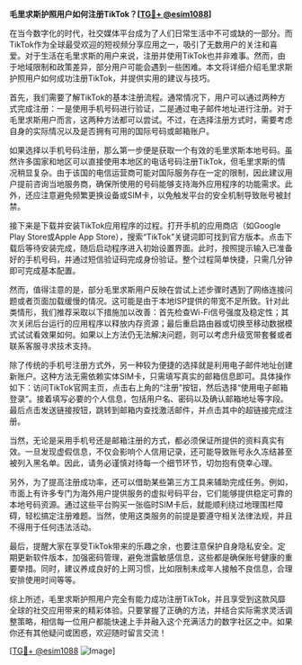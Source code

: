 **毛里求斯护照用户如何注册TikTok？[[TG💪+ @esim1088](https://t.me/s/esim1088)]**

在当今数字化的时代，社交媒体平台成为了人们日常生活中不可或缺的一部分。而TikTok作为全球最受欢迎的短视频分享应用之一，吸引了无数用户的关注和喜爱。对于生活在毛里求斯的用户来说，注册并使用TikTok也并非难事。然而，由于地域限制和政策差异，部分用户可能会遇到一些困难。本文将详细介绍毛里求斯护照用户如何成功注册TikTok，并提供实用的建议与技巧。

首先，我们需要了解TikTok的基本注册流程。通常情况下，用户可以通过两种方式完成注册：一是使用手机号码进行验证，二是通过电子邮件地址进行注册。对于毛里求斯用户而言，这两种方法都可以尝试。不过，在选择注册方式时，需要考虑自身的实际情况以及是否拥有可用的国际号码或邮箱账户。

如果选择以手机号码注册，那么第一步便是获取一个有效的毛里求斯本地号码。虽然许多国家和地区可以直接使用本地区的电话号码注册TikTok，但毛里求斯的情况稍显复杂。由于该国的电信运营商可能对国际服务存在一定的限制，因此建议用户提前咨询当地服务商，确保所使用的号码能够支持海外应用程序的功能需求。此外，还应注意避免频繁更换设备或SIM卡，以免触发平台的安全机制导致账号被封禁。

接下来是下载并安装TikTok应用程序的过程。打开手机的应用商店（如Google Play Store或Apple App Store），搜索“TikTok”关键词即可找到官方版本。点击下载后等待安装完成，随后启动程序进入初始设置界面。此时，按照提示输入已准备好的手机号码，并通过短信验证码完成身份验证。整个过程简单快捷，只需几分钟即可完成基本配置。

然而，值得注意的是，部分毛里求斯用户反映在尝试上述步骤时遇到了网络连接问题或者页面加载缓慢的情况。这可能是由于本地ISP提供的带宽不足所致。针对此类情形，我们推荐采取以下措施加以改善：首先检查Wi-Fi信号强度及稳定性；其次关闭后台运行的应用程序以释放内存资源；最后重启路由器或切换至移动数据模式试试看效果如何。如果以上方法仍无法解决问题，则可以考虑升级宽带套餐或者联系客服寻求技术支持。

除了传统的手机号注册方式外，另一种较为便捷的选择就是利用电子邮件地址创建新账户。这种方法无需依赖实体SIM卡，只需填写真实的邮箱信息即可。具体操作如下：访问TikTok官网主页，点击右上角的“注册”按钮，然后选择“使用电子邮箱登录”。接着填写必要的个人信息，包括用户名、密码以及确认邮箱地址等字段。最后点击发送链接按钮，跳转到邮箱内查找激活邮件，并点击其中的超链接完成注册。

当然，无论是采用手机号还是邮箱注册的方式，都必须保证所提供的资料真实有效。一旦发现虚假信息，不仅会影响个人信用记录，还可能导致账号永久冻结甚至被列入黑名单。因此，请务必谨慎对待每一个细节环节，切勿抱有侥幸心理。

另外，为了提高注册成功率，还可以借助某些第三方工具来辅助完成任务。例如，市面上有许多专门为海外用户提供服务的虚拟号码平台，它们能够提供稳定可靠的本地号码资源。通过这些平台购买一张临时SIM卡后，就能顺利绕过地理围栏障碍，轻松搞定注册难题。当然，使用这类服务的前提是要遵守相关法律法规，并且不得用于任何违法活动。

最后，提醒大家在享受TikTok带来的乐趣之余，也要注意保护自身隐私安全。定期更新软件版本，加强密码管理，避免泄露敏感信息，这些都是确保账号健康的重要举措。同时，建议养成良好的上网习惯，比如限制未成年人接触不良信息，合理安排使用时间等等。

综上所述，毛里求斯护照用户完全有能力成功注册TikTok，并且享受到这款风靡全球的社交应用带来的精彩体验。只要掌握了正确的方法，并结合实际需求灵活调整策略，相信每一位用户都能快速上手并融入这个充满活力的数字社区之中。如果你还有其他疑问或困惑，欢迎随时留言交流！

[[TG💪+ @esim1088](https://t.me/s/esim1088) ![Image](https://i.postimg.cc/4NQfJmqS/Snipaste-2025-05-13-00-14-12.png)]